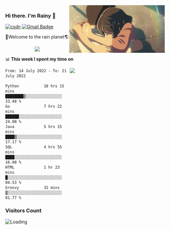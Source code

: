 <img  align='right' height="150" src="https://github.com/LikeRainDay/LikeRainDay/blob/master/pic/img_rain_1.gif?raw=true">



### Hi there. I'm Rainy :lemon:

[![csdn](https://img.shields.io/badge/-csdn-c14438?style=flat-square&logo=c&logoColor=white)](https://blog.csdn.net/qq_15807167)
[![Gmail Badge](https://img.shields.io/badge/-gmail-c14438?style=flat-square&logo=Gmail&logoColor=white&link=mailto:houshuai0816@gmail.com)](mailto:houshuai0816@gmail.com)

🚀Welcome to the rain planet🌎

<center>
<img align='center'  src="https://source.unsplash.com/random/1200x600">
</center>

📊 **This week I spent my time on**

<img align='right'   width="300" src="https://github-readme-stats.vercel.app/api?username=LikeRainDay&show_icons=true&title_color=fff&icon_color=79ff97&text_color=9f9f9f&bg_color=151515">

<!--START_SECTION:waka-->

```text
From: 14 July 2022 - To: 21 July 2022

Python           10 hrs 15 mins  ████████▒░░░░░░░░░░░░░░░░   33.48 %
Go               7 hrs 22 mins   ██████░░░░░░░░░░░░░░░░░░░   24.08 %
Java             5 hrs 15 mins   ████▒░░░░░░░░░░░░░░░░░░░░   17.17 %
SQL              4 hrs 55 mins   ████░░░░░░░░░░░░░░░░░░░░░   16.08 %
HTML             1 hr 23 mins    █░░░░░░░░░░░░░░░░░░░░░░░░   04.53 %
Groovy           32 mins         ▒░░░░░░░░░░░░░░░░░░░░░░░░   01.77 %
```

<!--END_SECTION:waka-->

### Visitors Count
<img align="left" src = "https://profile-counter.glitch.me/LikeRainDay/count.svg" alt ="Loading">
